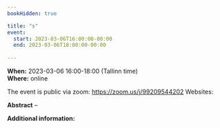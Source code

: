 ```yaml
---
bookHidden: true

title: "s"
event:
  start: 2023-03-06T16:00:00-00:00
  end: 2023-03-06T18:00:00-00:00
  
---
```


**When:** 2023-03-06 16:00-18:00 (Tallinn time)   
**Where:** online 

The event is public via zoom: https://zoom.us/j/99209544202
Websites: 

<!--more-->
**Abstract** – 

**Additional information:** 
